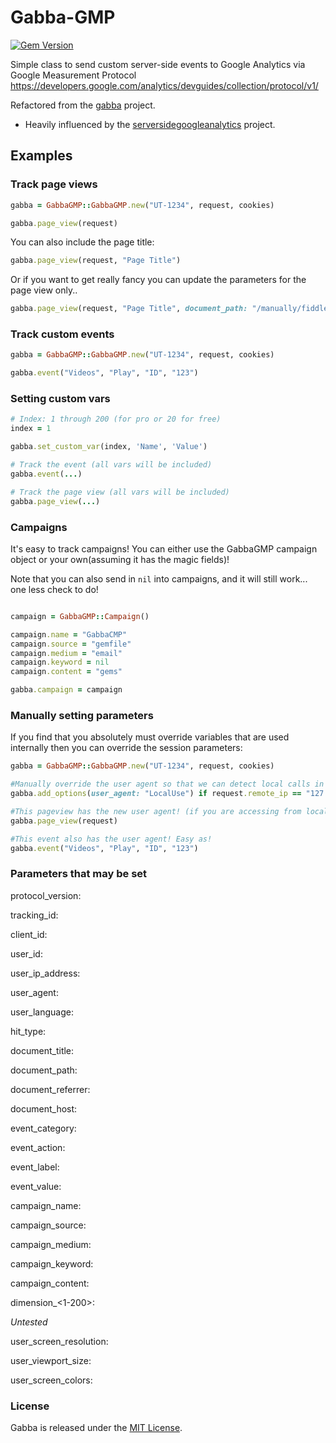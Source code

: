 # Gabba-GMP

[![Gem Version](https://badge.fury.io/rb/gabba-gmp.svg)](http://badge.fury.io/rb/gabba-gmp)

Simple class to send custom server-side events to Google Analytics via Google Measurement Protocol
https://developers.google.com/analytics/devguides/collection/protocol/v1/

Refactored from the [gabba](https://github.com/hybridgroup/gabba) project.
 - Heavily influenced by the [serversidegoogleanalytics][] project.

## Examples

### Track page views

```ruby
gabba = GabbaGMP::GabbaGMP.new("UT-1234", request, cookies)

gabba.page_view(request)

```

You can also include the page title:
```ruby
gabba.page_view(request, "Page Title")

```

Or if you want to get really fancy you can update the parameters for the page view only..
```ruby
gabba.page_view(request, "Page Title", document_path: "/manually/fiddled/url")

```

### Track custom events

```ruby
gabba = GabbaGMP::GabbaGMP.new("UT-1234", request, cookies)

gabba.event("Videos", "Play", "ID", "123")
```

### Setting custom vars

```ruby
# Index: 1 through 200 (for pro or 20 for free)
index = 1

gabba.set_custom_var(index, 'Name', 'Value')

# Track the event (all vars will be included)
gabba.event(...)

# Track the page view (all vars will be included)
gabba.page_view(...)
```

### Campaigns

It's easy to track campaigns! You can either use the GabbaGMP campaign object or your own(assuming it has the magic fields)!

Note that you can also send in `nil` into campaigns, and it will still work... one less check to do!

```ruby

campaign = GabbaGMP::Campaign()

campaign.name = "GabbaCMP"
campaign.source = "gemfile"
campaign.medium = "email"
campaign.keyword = nil
campaign.content = "gems"

gabba.campaign = campaign

```

### Manually setting parameters

If you find that you absolutely must override variables that are used internally then you can override the session parameters:

```ruby
gabba = GabbaGMP::GabbaGMP.new("UT-1234", request, cookies)

#Manually override the user agent so that we can detect local calls in GA! 
gabba.add_options(user_agent: "LocalUse") if request.remote_ip == "127.0.0.1"

#This pageview has the new user agent! (if you are accessing from localhost)
gabba.page_view(request)

#This event also has the user agent! Easy as!
gabba.event("Videos", "Play", "ID", "123")

```

### Parameters that may be set

protocol_version:

tracking_id:

client_id:

user_id:
 
user_ip_address:
 
user_agent:
 
user_language: 

hit_type: 

document_title:

document_path:

document_referrer:

document_host:

event_category:

event_action:

event_label:

event_value:

campaign_name:

campaign_source:

campaign_medium:

campaign_keyword:

campaign_content: 

dimension_<1-200>: 

*Untested*

user_screen_resolution:

user_viewport_size:

user_screen_colors: 


### License

Gabba is released under the [MIT License](http://opensource.org/licenses/MIT).


[serversidegoogleanalytics]: http://code.google.com/p/serversidegoogleanalytics
